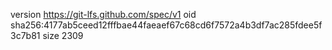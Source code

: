 version https://git-lfs.github.com/spec/v1
oid sha256:4177ab5ceed12fffbae44faeaef67c68cd6f7572a4b3df7ac285fdee5f3c7b81
size 2309
